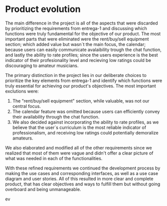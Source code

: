 # Product evolution

The main difference in the project is all of the aspects that were discarded by prioritizing the requirements from entrega-1 and discussing which functions were truly fundamental for the objective of our product. The most important parts that were eliminated were the rent/buy/sell equipment section; which added value but wasn´t the main focus,  the calendar; because users can easily communicate avalaibility trough the chat function, and lastly the ability to rate profiles; since the users experience is the best indicator of their profesionality level and recieving low ratings could be discouraging to amateur musicians. 

The primary distinction in the project lies in our deliberate choices to prioritize the key elements from entrega-1 and identify which functions were truly essential for achieving our product's objectives. The most important exclutions were: 

<ol>
  <li>The "rent/buy/sell equipment" section, while valuable, was not our central focus. </li>
  <li>The calendar feature was omitted because users can efficiently convey their availability through the chat function.</li>
  <li>We also decided against incorporating the ability to rate profiles, as we believe that the user´s curriculum is the most reliable indicator of professionalism, and receiving low ratings could potentially demoralize amateurs.
</ol>

We also elaborated and modified all of the other requirements since we realized that most of them were vague and didn't offer a clear picture of what was needed in each of the functionalities.

With these refined requirements we continued the development process by making the use cases and  corresponding interfaces, as well as a use case diagram and user stories. All of this resulted in more clear and complete product, that has clear objectives and ways to fulfill them but without going overboard and being unmanageable.

ev
